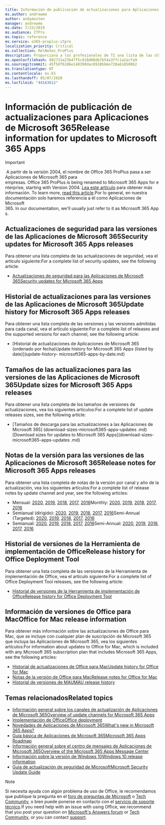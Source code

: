 ```yaml
---
title: Información de publicación de actualizaciones para Aplicaciones de Microsoft 365
ms.author: andrewmo
author: andymosten
manager: andrewmo
ms.date: 7/23/2019
ms.audience: ITPro
ms.topic: reference
ms.service: o365-proplus-itpro
localization_priority: Critical
ms.collection: RelNotes_ProPlus
description: Proporciona a los profesionales de TI una lista de las últimas versiones de las Aplicaciones de Microsoft 365 para cada canal de actualización y vínculos a notas de la versión y el historial de actualizaciones.
ms.openlocfilehash: 892731e23b47f5c918d08db7b54a3ffc1a2acfa9
ms.sourcegitcommit: 45f5df6186e148390dac8910bb6e728a618589b2
ms.translationtype: HT
ms.contentlocale: es-ES
ms.lasthandoff: 05/07/2020
ms.locfileid: "44163612"
---
```

# <a name="release-information-for-updates-to-microsoft-365-apps"></a><span data-ttu-id="d42fb-103">Información de publicación de actualizaciones para Aplicaciones de Microsoft 365</span><span class="sxs-lookup"><span data-stu-id="d42fb-103">Release information for updates to Microsoft 365 Apps</span></span>


> [!IMPORTANT]
><span data-ttu-id="d42fb-104"> A partir de la versión 2004, el nombre de Office 365 ProPlus pasa a ser Aplicaciones de Microsoft 365 para empresas.</span><span class="sxs-lookup"><span data-stu-id="d42fb-104"> Office 365 ProPlus is being renamed to Microsoft 365 Apps for enterprise, starting with Version 2004.</span></span><span data-ttu-id="d42fb-105"> [Lea este artículo](https://go.microsoft.com/fwlink/p/?linkid=2123420) para obtener más información.</span><span class="sxs-lookup"><span data-stu-id="d42fb-105"> To learn more, [read this article](https://go.microsoft.com/fwlink/p/?linkid=2123420).</span></span><span data-ttu-id="d42fb-106">Por lo general, en nuestra documentación solo haremos referencia a él como Aplicaciones de Microsoft 365.</span><span class="sxs-lookup"><span data-stu-id="d42fb-106"> In our documentation, we'll usually just refer to it as Microsoft 365 Apps.</span></span>


## <a name="security-updates-for-microsoft-365-apps-releases"></a><span data-ttu-id="d42fb-107">Actualizaciones de seguridad para las versiones de las Aplicaciones de Microsoft 365</span><span class="sxs-lookup"><span data-stu-id="d42fb-107">Security updates for Microsoft 365 Apps releases</span></span>

<span data-ttu-id="d42fb-108">Para obtener una lista completa de las actualizaciones de seguridad, vea el artículo siguiente:</span><span class="sxs-lookup"><span data-stu-id="d42fb-108">For a complete list of security updates, see the following article:</span></span>
 - [<span data-ttu-id="d42fb-109">Actualizaciones de seguridad para las Aplicaciones de Microsoft 365</span><span class="sxs-lookup"><span data-stu-id="d42fb-109">Security updates for Microsoft 365 Apps</span></span>](microsoft365-apps-security-updates.md)


## <a name="update-history-for-microsoft-365-apps-releases"></a><span data-ttu-id="d42fb-110">Historial de actualizaciones para las versiones de las Aplicaciones de Microsoft 365</span><span class="sxs-lookup"><span data-stu-id="d42fb-110">Update history for Microsoft 365 Apps releases</span></span>

<span data-ttu-id="d42fb-111">Para obtener una lista completa de las versiones y las versiones admitidas para cada canal, vea el artículo siguiente:</span><span class="sxs-lookup"><span data-stu-id="d42fb-111">For a complete list of releases and the supported versions for each channel, see the following article:</span></span>
 - [<span data-ttu-id="d42fb-112">Historial de actualizaciones de Aplicaciones de Microsoft 365 (ordenado por fecha)</span><span class="sxs-lookup"><span data-stu-id="d42fb-112">Update history for Microsoft 365 Apps (listed by date)</span></span>](update-history- microsoft365-apps-by-date.md)


 ## <a name="update-sizes-for-microsoft-365-apps-releases"></a><span data-ttu-id="d42fb-113">Tamaños de las actualizaciones para las versiones de las Aplicaciones de Microsoft 365</span><span class="sxs-lookup"><span data-stu-id="d42fb-113">Update sizes for Microsoft 365 Apps releases</span></span>

<span data-ttu-id="d42fb-114">Para obtener una lista completa de los tamaños de versiones de actualizaciones, vea los siguientes artículos:</span><span class="sxs-lookup"><span data-stu-id="d42fb-114">For a complete list of update releases sizes, see the following article:</span></span>
 - <span data-ttu-id="d42fb-115">[Tamaños de descarga para las actualizaciones a las Aplicaciones de Microsoft 365] (download-sizes-microsoft365-apps-updates .md)</span><span class="sxs-lookup"><span data-stu-id="d42fb-115">[Download sizes for updates to Microsoft 365 Apps](download-sizes-microsoft365-apps-updates .md)</span></span>

## <a name="release-notes-for-microsoft-365-apps-releases"></a><span data-ttu-id="d42fb-116">Notas de la versión para las versiones de las Aplicaciones de Microsoft 365</span><span class="sxs-lookup"><span data-stu-id="d42fb-116">Release notes for Microsoft 365 Apps releases</span></span>

<span data-ttu-id="d42fb-117">Para obtener una lista completa de notas de la versión por canal y año de la actualización, vea los siguientes artículos:</span><span class="sxs-lookup"><span data-stu-id="d42fb-117">For a complete list of release notes by update channel and year, see the following articles:</span></span>
 - <span data-ttu-id="d42fb-118">Mensual: [2020](monthly-channel-2020.md), [2019](monthly-channel-2019.md), [2018](monthly-channel-2018.md), [2017](monthly-channel-2017.md), [2016](monthly-channel-2016.md)</span><span class="sxs-lookup"><span data-stu-id="d42fb-118">Monthly: [2020](monthly-channel-2020.md), [2019](monthly-channel-2019.md), [2018](monthly-channel-2018.md), [2017](monthly-channel-2017.md), [2016](monthly-channel-2016.md)</span></span>
 - <span data-ttu-id="d42fb-119">Semianual (dirigido): [2020](semi-annual-channel-targeted-2020.md), [2019](semi-annual-channel-targeted-2019.md), [2018](semi-annual-channel-targeted-2018.md), [2017](semi-annual-channel-targeted-2017.md), [2016](semi-annual-channel-targeted-2016.md)</span><span class="sxs-lookup"><span data-stu-id="d42fb-119">Semi-Annual (Targeted): [2020](semi-annual-channel-targeted-2020.md), [2019](semi-annual-channel-targeted-2019.md), [2018](semi-annual-channel-targeted-2018.md), [2017](semi-annual-channel-targeted-2017.md), [2016](semi-annual-channel-targeted-2016.md)</span></span>
 - <span data-ttu-id="d42fb-120">Semianual: [2020](semi-annual-channel-2020.md), [2019](semi-annual-channel-2019.md), [2018](semi-annual-channel-2018.md), [2017](semi-annual-channel-2017.md), [2016](semi-annual-channel-2016.md)</span><span class="sxs-lookup"><span data-stu-id="d42fb-120">Semi-Annual: [2020](semi-annual-channel-2020.md), [2019](semi-annual-channel-2019.md), [2018](semi-annual-channel-2018.md), [2017](semi-annual-channel-2017.md), [2016](semi-annual-channel-2016.md)</span></span>

 ## <a name="release-history-for-office-deployment-tool"></a><span data-ttu-id="d42fb-121">Historial de versiones de la Herramienta de implementación de Office</span><span class="sxs-lookup"><span data-stu-id="d42fb-121">Release history for Office Deployment Tool</span></span>
 <span data-ttu-id="d42fb-122">Para obtener una lista completa de las versiones de la Herramienta de implementación de Office, vea el artículo siguiente:</span><span class="sxs-lookup"><span data-stu-id="d42fb-122">For a complete list of Office Deployment Tool releases, see the following article:</span></span>
 - [<span data-ttu-id="d42fb-123">Historial de versiones de la Herramienta de implementación de Office</span><span class="sxs-lookup"><span data-stu-id="d42fb-123">Release history for Office Deployment Tool</span></span>](ODT-release-history.md)

## <a name="office-for-mac-release-information"></a><span data-ttu-id="d42fb-124">Información de versiones de Office para Mac</span><span class="sxs-lookup"><span data-stu-id="d42fb-124">Office for Mac release information</span></span>

<span data-ttu-id="d42fb-125">Para obtener más información sobre las actualizaciones de Office para Mac, que se incluye con cualquier plan de suscripción de Microsoft 365 que incluya las Aplicaciones de Microsoft 365, vea los siguientes artículos:</span><span class="sxs-lookup"><span data-stu-id="d42fb-125">For information about updates to Office for Mac, which is included with any Microsoft 365 subscription plan that includes Microsoft 365 Apps, see the following articles:</span></span>
 - [<span data-ttu-id="d42fb-126">Historial de actualizaciones de Office para Mac</span><span class="sxs-lookup"><span data-stu-id="d42fb-126">Update history for Office for Mac</span></span>](update-history-office-for-mac.md)
 - [<span data-ttu-id="d42fb-127">Notas de la versión de Office para Mac</span><span class="sxs-lookup"><span data-stu-id="d42fb-127">Release notes for Office for Mac</span></span>](release-notes-office-for-mac.md)
 - [<span data-ttu-id="d42fb-128">Historial de versiones de MAU</span><span class="sxs-lookup"><span data-stu-id="d42fb-128">MAU release history</span></span>](release-history-microsoft-autoupdate.md)


## <a name="related-topics"></a><span data-ttu-id="d42fb-129">Temas relacionados</span><span class="sxs-lookup"><span data-stu-id="d42fb-129">Related topics</span></span>

- [<span data-ttu-id="d42fb-130">Información general sobre los canales de actualización de Aplicaciones de Microsoft 365</span><span class="sxs-lookup"><span data-stu-id="d42fb-130">Overview of update channels for Microsoft 365 Apps</span></span>](https://docs.microsoft.com/deployoffice/overview-of-update-channels-for-office-365-proplus)
- [<span data-ttu-id="d42fb-131">Implementación de Office</span><span class="sxs-lookup"><span data-stu-id="d42fb-131">Office deployment</span></span>](https://docs.microsoft.com/deployoffice/)
- [<span data-ttu-id="d42fb-132">Novedades de Aplicaciones de Microsoft 365</span><span class="sxs-lookup"><span data-stu-id="d42fb-132">What's new in Microsoft 365 Apps?</span></span>](https://support.office.com/article/95c8d81d-08ba-42c1-914f-bca4603e1426)
- [<span data-ttu-id="d42fb-133">Guía básica de Aplicaciones de Microsoft 365</span><span class="sxs-lookup"><span data-stu-id="d42fb-133">Microsoft 365 Apps Roadmap</span></span>](https://products.office.com/business/office-365-roadmap)
- [<span data-ttu-id="d42fb-134">Información general sobre el centro de mensajes de Aplicaciones de Microsoft 365</span><span class="sxs-lookup"><span data-stu-id="d42fb-134">Overview of the Microsoft 365 Apps Message Center</span></span>](https://support.office.com/article/38fb3333-bfcc-4340-a37b-deda509c2093)
- [<span data-ttu-id="d42fb-135">Información sobre la versión de Windows 10</span><span class="sxs-lookup"><span data-stu-id="d42fb-135">Windows 10 release information</span></span>](https://www.microsoft.com/itpro/windows-10/release-information)
- [<span data-ttu-id="d42fb-136">Guía de actualización de seguridad de Microsoft</span><span class="sxs-lookup"><span data-stu-id="d42fb-136">Microsoft Security Update Guide</span></span>](https://portal.msrc.microsoft.com/)

> [!NOTE]
> <span data-ttu-id="d42fb-137">Si necesita ayuda con algún problema de uso de Office, le recomendamos que publique la pregunta en el [foro de preguntas de Microsoft](https://answers.microsoft.com/) o [Tech Community](https://techcommunity.microsoft.com/), o bien puede ponerse en contacto con el [servicio de soporte técnico](https://support.microsoft.com/contactus).</span><span class="sxs-lookup"><span data-stu-id="d42fb-137">If you need help with an issue with using Office, we recommend that you post your question on [Microsoft's Answers forum](https://answers.microsoft.com/) or [Tech Community](https://techcommunity.microsoft.com/), or you can contact [support](https://support.microsoft.com/contactus).</span></span>

